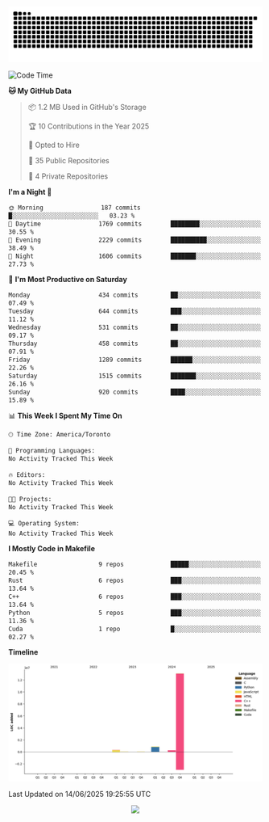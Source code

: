 <picture>
  <source media="(prefers-color-scheme: dark)" srcset="https://raw.githubusercontent.com/kkli08/kkli08/output/github-contribution-grid-snake-dark.svg">
  <source media="(prefers-color-scheme: light)" srcset="https://raw.githubusercontent.com/kkli08/kkli08/output/github-contribution-grid-snake.svg">
  <img alt="github contribution grid snake animation" src="https://raw.githubusercontent.com/kkli08/kkli08/output/github-contribution-grid-snake.svg">
</picture>


<!--START_SECTION:waka-->
![Code Time](http://img.shields.io/badge/Code%20Time-131%20hrs%2027%20mins-blue)

**🐱 My GitHub Data** 

> 📦 1.2 MB Used in GitHub's Storage 
 > 
> 🏆 10 Contributions in the Year 2025
 > 
> 💼 Opted to Hire
 > 
> 📜 35 Public Repositories 
 > 
> 🔑 4 Private Repositories 
 > 
**I'm a Night 🦉** 

```text
🌞 Morning                187 commits         █░░░░░░░░░░░░░░░░░░░░░░░░   03.23 % 
🌆 Daytime                1769 commits        ████████░░░░░░░░░░░░░░░░░   30.55 % 
🌃 Evening                2229 commits        ██████████░░░░░░░░░░░░░░░   38.49 % 
🌙 Night                  1606 commits        ███████░░░░░░░░░░░░░░░░░░   27.73 % 
```
📅 **I'm Most Productive on Saturday** 

```text
Monday                   434 commits         ██░░░░░░░░░░░░░░░░░░░░░░░   07.49 % 
Tuesday                  644 commits         ███░░░░░░░░░░░░░░░░░░░░░░   11.12 % 
Wednesday                531 commits         ██░░░░░░░░░░░░░░░░░░░░░░░   09.17 % 
Thursday                 458 commits         ██░░░░░░░░░░░░░░░░░░░░░░░   07.91 % 
Friday                   1289 commits        ██████░░░░░░░░░░░░░░░░░░░   22.26 % 
Saturday                 1515 commits        ███████░░░░░░░░░░░░░░░░░░   26.16 % 
Sunday                   920 commits         ████░░░░░░░░░░░░░░░░░░░░░   15.89 % 
```


📊 **This Week I Spent My Time On** 

```text
🕑︎ Time Zone: America/Toronto

💬 Programming Languages: 
No Activity Tracked This Week

🔥 Editors: 
No Activity Tracked This Week

🐱‍💻 Projects: 
No Activity Tracked This Week

💻 Operating System: 
No Activity Tracked This Week
```

**I Mostly Code in Makefile** 

```text
Makefile                 9 repos             █████░░░░░░░░░░░░░░░░░░░░   20.45 % 
Rust                     6 repos             ███░░░░░░░░░░░░░░░░░░░░░░   13.64 % 
C++                      6 repos             ███░░░░░░░░░░░░░░░░░░░░░░   13.64 % 
Python                   5 repos             ███░░░░░░░░░░░░░░░░░░░░░░   11.36 % 
Cuda                     1 repo              █░░░░░░░░░░░░░░░░░░░░░░░░   02.27 % 
```



**Timeline**

![Lines of Code chart](https://raw.githubusercontent.com/kkli08/kkli08/main/assets/bar_graph.png)


 Last Updated on 14/06/2025 19:25:55 UTC
<!--END_SECTION:waka-->


<div align="center">
    <img  src="https://github-readme-streak-stats.herokuapp.com/?user=kkli08&theme=cobalt" />
</div>

<br/>
<br/>
<br/>
